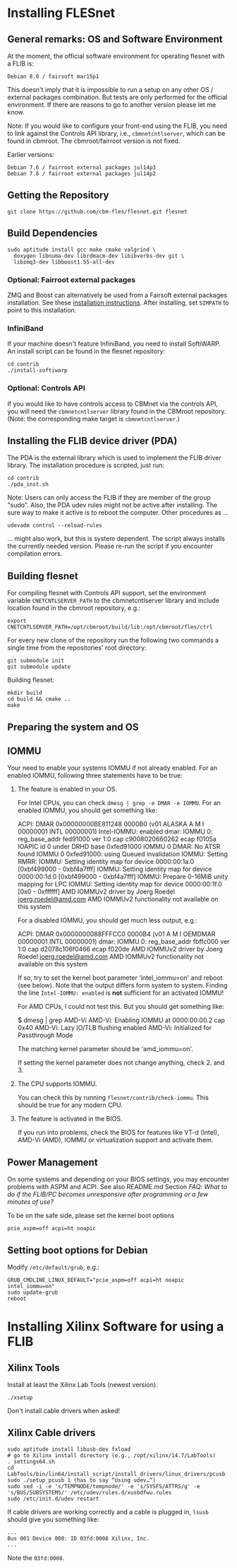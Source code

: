 Installing FLESnet
==================

General remarks: OS and Software Environment
--------------------------------------------

At the moment, the official software environment for operating flesnet with
a FLIB is:

    Debian 8.0 / fairsoft mar15p1

This doesn't imply that it is impossible to run a setup on any other
OS / external packages combination. But tests are only performed for the
official environment. If there are reasons to go to another version please
let me know.

Note: If you would like to configure your front-end using the FLIB, you need
to link against the Controls API library, i.e., `cbmnetcntlserver`, which can
be found in cbmroot. The cbmroot/fairroot version is not fixed.

Earlier versions:

    Debian 7.6 / fairroot external packages jul14p3
    Debian 7.6 / fairroot external packages jul14p2


Getting the Repository
----------------------

    git clone https://github.com/cbm-fles/flesnet.git flesnet


Build Dependencies
------------------

    sudo aptitude install gcc make cmake valgrind \
      doxygen libnuma-dev librdmacm-dev libibverbs-dev git \
      libzmq3-dev libboost1.55-all-dev

### Optional: Fairroot external packages

ZMQ and Boost can alternatively be used from a Fairsoft external packages
installation. See these [installation instructions][fairsoft-ext].
After installing, set `SIMPATH` to point to this installation.

[fairsoft-ext]: http://fairroot.gsi.de/?q=node/8

### InfiniBand

If your machine doesn't feature InfiniBand, you need to install SoftiWARP.
An install script can be found in the flesnet repository:

    cd contrib
    ./install-softiwarp

### Optional: Controls API

If you would like to have controls access to CBMnet via the controls API,
you will need the `cbmnetcntlserver` library found in the CBMroot repository.
(Note: the corresponding make target is `cbmnetcntlserver`.)


Installing the FLIB device driver (PDA)
---------------------------------------

The PDA is the external library which is used to implement the FLIB driver
library. The installation procedure is scripted, just run:

    cd contrib
    ./pda_inst.sh

Note: Users can only access the FLIB if they are member of the group "sudo".
Also, the PDA udev rules might not be active after installing. The sure way to
make it active is to reboot the computer. Other procedures as ...

    udevadm control --reload-rules

... might also work, but this is system dependent. The script always installs
the currently needed version. Please re-run the script if you encounter
compilation errors.


Building flesnet
----------------

For compiling flesnet with Controls API support, set the environment variable
`CNETCNTLSERVER_PATH` to the cbmnetcntlserver library and include location
found in the cbmroot repository, e.g.:

    export CNETCNTLSERVER_PATH=/opt/cbmroot/build/lib:/opt/cbmroot/fles/ctrl

For every new clone of the repository run the following two commands a single
time from the repositories' root directory:

    git submodule init
    git submodule update

Building flesnet:

    mkdir build
    cd build && cmake ..
    make


Preparing the system and OS
---------------------------

IOMMU
-----

Your need to enable your systems IOMMU if not already enabled.
For an enabled IOMMU, following three statements have to be true:

  1. The feature is enabled in your OS.

     For Intel CPUs, you can check `dmesg | grep -e DMAR -e IOMMU`.
     For an enabled IOMMU, you should get something like:

        ACPI: DMAR 0x00000000BE811248 0000B0 (v01 ALASKA A M I    00000001 INTL 00000001)
        Intel-IOMMU: enabled
        dmar: IOMMU 0: reg_base_addr fed91000 ver 1:0 cap c9008020660262 ecap f0105a
        IOAPIC id 0 under DRHD base  0xfed91000 IOMMU 0
        DMAR: No ATSR found
        IOMMU 0 0xfed91000: using Queued invalidation
        IOMMU: Setting RMRR:
        IOMMU: Setting identity map for device 0000:00:1a.0 [0xbf499000 - 0xbf4a7fff]
        IOMMU: Setting identity map for device 0000:00:1d.0 [0xbf499000 - 0xbf4a7fff]
        IOMMU: Prepare 0-16MiB unity mapping for LPC
        IOMMU: Setting identity map for device 0000:00:1f.0 [0x0 - 0xffffff]
        AMD IOMMUv2 driver by Joerg Roedel <joerg.roedel@amd.com>
        AMD IOMMUv2 functionality not available on this system

     For a disabled IOMMU, you should get much less output, e.g.:

        ACPI: DMAR 0x0000000088FFFCC0 0000B4 (v01 A M I  OEMDMAR  00000001 INTL 00000001)
        dmar: IOMMU 0: reg_base_addr fbffc000 ver 1:0 cap d2078c106f0466 ecap f020de
        AMD IOMMUv2 driver by Joerg Roedel <joerg.roedel@amd.com>
        AMD IOMMUv2 functionality not available on this system

     If so, try to set the kernel boot parameter 'intel_iommu=on' and reboot
	 (see below). Note that the output differs form system to system.
     Finding the line `Intel-IOMMU: enabled` is **not** sufficient for an
	 activated IOMMU!

     For AMD CPUs, I could not test this. But you should get something like:

        $ dmesg | grep AMD-Vi
        AMD-Vi: Enabling IOMMU at 0000:00:00.2 cap 0x40
        AMD-Vi: Lazy IO/TLB flushing enabled
        AMD-Vi: Initialized for Passthrough Mode

     The matching kernel parameter should be 'amd_iommu=on'.

     If setting the kernel parameter does not change anything, check 2. and 3.

  2. The CPU supports IOMMU.

     You can check this by running `flesnet/contrib/check-iommu`. This should
	 be true for any modern CPU.

  3. The feature is activated in the BIOS.

     If you run into problems, check the BIOS for features like
     VT-d (Intel), AMD-Vi (AMD), IOMMU or virtualization support and activate
	 them.

Power Management
----------------

On some systems and depending on your BIOS settings, you may encounter
problems with ASPM and ACPI. See also README.md Section *FAQ*: *What to do
if the FLIB/PC becomes unresponsive after programming or a few minutes of use?*

To be on the safe side, please set the kernel boot options

    pcie_aspm=off acpi=ht noapic

Setting boot options for Debian
-------------------------------

Modify `/etc/default/grub`, e.g.:

    GRUB_CMDLINE_LINUX_DEFAULT="pcie_aspm=off acpi=ht noapic intel_iommu=on"
    sudo update-grub
    reboot


Installing Xilinx Software for using a FLIB
===========================================

Xilinx Tools
------------

Install at least the Xilinx Lab Tools (newest version).

    ./xsetup

Don't install cable drivers when asked!

Xilinx Cable drivers
--------------------

    sudo aptitude install libusb-dev fxload
    # go to Xilinx install directory (e.g., /opt/xilinx/14.7/LabTools)
    . settings64.sh
    cd LabTools/bin/lin64/install_script/install_drivers/linux_drivers/pcusb
    sudo ./setup_pcusb 1 (has to say “Using udev…“)
    sudo sed -i -e 's/TEMPNODE/tempnode/' -e 's/SYSFS/ATTRS/g' -e 's/BUS/SUBSYSTEMS/' /etc/udev/rules.d/xusbdfwu.rules
    sudo /etc/init.d/udev restart

If cable drivers are working correctly and a cable is plugged in,
`lsusb` should give you something like:

    ...
    Bus 001 Device 008: ID 03fd:0008 Xilinx, Inc.
    ...

Note the `03fd:0008`.
